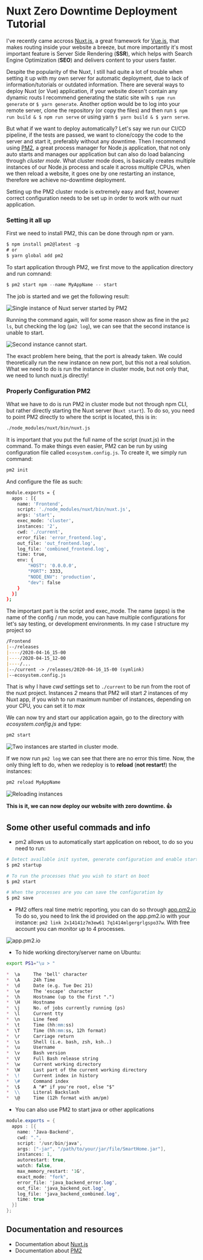# Nuxt Zero Downtime Deployment Tutorial

I've recently came accross <a href="https://nuxtjs.org/" target="_blank">Nuxt.js</a>, a great framework for <a href="https://vuejs.org/" target="_blank">Vue.js</a>, that makes routing inside your website a breeze, but more importantly it's most important feature is Server Side Rendering (**SSR**), which helps with Search Engine Optimization (**SEO**) and delivers content to your users faster. 

Despite the popularity of the Nuxt, I still had quite a lot of trouble when setting it up with my own server for automatic deployment, due to lack of information/tutorials or outdated information. There are several ways to deploy Nuxt (or Vue) application, if your website doesn't contain any dynamic routs I recommend generating the static site wih `$ npm run generate` or `$ yarn generate`. Another option would be to log into your remote server, clone the repository (or copy the files) and then run `$ npm run build & $ npm run serve` or using yarn `$ yarn build & $ yarn serve`.

But what if we want to deploy automatically? Let's say we run our CI/CD pipeline, if the tests are passed, we want to clone/copy the code to the server and start it, preferably without any downtime. Then I recommend using <a href="https://pm2.keymetrics.io/" target="_blank">PM2</a>, a great process manager for Node.js application, that not only auto starts and manages our application but can also do load balancing through *cluster mode*. What cluster mode does, is basically creates multiple instances of our Node.js process and scale it across multiple CPUs, when we then reload a website, it goes one by one restarting an instance, therefore we achieve no-downtime deployment. 

Setting up the PM2 cluster mode is extremely easy and fast, however correct configuration needs to be set up in order to work with our nuxt application. 

### Setting it all up

First we need to install PM2, this can be done through npm or yarn.

```csharp
$ npm install pm2@latest -g
# or
$ yarn global add pm2
```

To start application through PM2, we first move to the application directory and run comnand:
```csharp
$ pm2 start npm --name MyAppName -- start
```
The job is started and we get the following result:

![Single instance of Nuxt server started by PM2](img/pm2_fork_mode.PNG)

Running the command again, will for some reason show as fine in the `pm2 ls`, but checking the log (`pm2 log`), we can see that the second instance is unable to start.

![Second instance cannot start.](img/error_same_instance.PNG)

The exact problem here being, that the port is already taken. We could theoretically run the new instance on new port, but this not a real solution. What we need to do is run the instance in cluster mode, but not only that, we need to lunch nuxt.js directly!

### Properly Configuration PM2
What we have to do is run PM2 in cluster mode but not through npm CLI, but rather directly starting the Nuxt server (`Nuxt start`). To do so, you need to point PM2 directly to where the script is located, this is in:
```bash
./node_modules/nuxt/bin/nuxt.js
```
It is important that you put the full name of the script (nuxt.js) in the command. To make things even easier, PM2 can be run by using configuration file called `ecosystem.config.js`. To create it, we simply run command:

```bash
pm2 init
```

And configure the file as such:

```bash
module.exports = {
  apps : [{
    name: 'Frontend',
    script: './node_modules/nuxt/bin/nuxt.js',
    args: 'start',
    exec_mode: 'cluster',
    instances: '2',
    cwd: './current',
    error_file: 'error_frontend.log',
    out_file: 'out_frontend.log',
    log_file: 'combined_frontend.log',
    time: true,
    env: {
        "HOST": '0.0.0.0',
        "PORT": 3333,
        "NODE_ENV": 'production',
        "dev": false
    }
  }]
};
```

The important part is the script and exec_mode. The name (apps) is the name of the config / run mode, you can have multiple configurations for let's say testing, or development environments. In my case I structure my project so

```markdown
/Frontend
|--/releases
|----/2020-04-16_15-00
|----/2020-04-15_12-00
|----/...
|--/current -> /releases/2020-04-16_15-00 (symlink)
|--ecosystem.config.js
```
That is why I have *cwd* settings set to `./current` to be run from the root of the nuxt project. Instances *2* means that PM2 will start *2* instances of my Nuxt app, if you wish to run maximum number of instances, depending on your CPU, you can set it to *max*

We can now try and start our application again, go to the directory with *ecosystem.config.js* and type:

```markdown
pm2 start
```
![Two instances are started in cluster mode.](img/cluster_mode.png)

If we now run `pm2 log` we can see that there are no error this time.
Now, the only thing left to do, when we redeploy is to **reload** (**not restart!**) the instances:

```markdown
pm2 reload MyAppName
```
![Reloading instances](img/reloading%20instances.png)

**This is it, we can now deploy our website with zero downtime. :+1:**

## Some other useful commads and info
* pm2 allows us to automatically start application on reboot, to do so you need to run:

```bash
# Detect available init system, generate configuration and enable startup system
$ pm2 startup

# To run the processes that you wish to start on boot
$ pm2 start

# When the processes are you can save the configuration by
$ pm2 save
```

* PM2 offers real time metric reporting, you can do so through <a href="# Detect available init system, generate configuration and enable startup system" target="_blank">app.pm2.io</a> To do so, you need to link the id provided on the app.pm2.io with your instance: `pm2 link 2x14141z7m3ew61 7q1414mlgergrlgspo37w`. With free account you can monitor up to 4 processes. 

![app.pm2.io](img/app_pm2.png)

* To hide working directory/server name on Ubuntu:
```bash
export PS1="\u > "
```
```markdown
*  \a     The 'bell' character
*  \A     24h Time
*  \d     Date (e.g. Tue Dec 21)
*  \e     The 'escape' character
*  \h     Hostname (up to the first ".")
*  \H     Hostname
*  \j     No. of jobs currently running (ps)
*  \l     Current tty
*  \n     Line feed
*  \t     Time (hh:mm:ss)
*  \T     Time (hh:mm:ss, 12h format)
*  \r     Carriage return
*  \s     Shell (i.e. bash, zsh, ksh..)
*  \u     Username
*  \v     Bash version
*  \V     Full Bash release string
*  \w     Current working directory
*  \W     Last part of the current working directory
*  \!     Current index in history
*  \#     Command index
*  \$     A "#" if you're root, else "$"
*  \\     Literal Backslash
*  \@     Time (12h format with am/pm)
```
* You can also use PM2 to start java or other applications

```csharp
module.exports = {
  apps : [{
    name: 'Java-Backend',
    cwd: ".",
	script: '/usr/bin/java',
    args: ["-jar", "/path/to/your/jar/file/SmartHome.jar"],
    instances: 1,
    autorestart: true,
    watch: false,
    max_memory_restart: '1G',
    exact_mode: "fork",
	error_file: 'java_backend_error.log',
    out_file: 'java_backend_out.log',
    log_file: 'java_backend_combined.log',
    time: true
  }]
};
```



## Documentation and resources
* Documentation about <a href="https://nuxtjs.org/guide/installation" target="_blank">Nuxt.js</a>
* Documentation about <a href="https://pm2.keymetrics.io/docs/usage/quick-start/" target="_blank">PM2</a>
